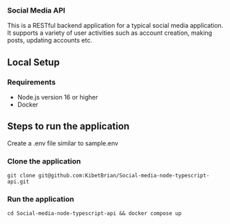 ### Social Media API
This is a RESTful backend application for a typical social media application. It supports a variety of user activities such as account creation, making posts, updating accounts etc.

## Local Setup

### Requirements

- Node.js version 16 or higher
- Docker

## Steps to run the application

Create a .env file similar to sample.env

### Clone the application
```
git clone git@github.com:KibetBrian/Social-media-node-typescript-api.git

```

### Run the application

```
cd Social-media-node-typescript-api && docker compose up

```


